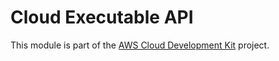 # Cloud Executable API


This module is part of the [AWS Cloud Development Kit](https://github.com/aws/aws-cdk) project.

